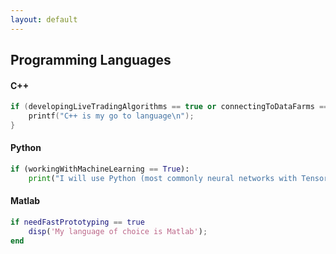 ```yaml
---
layout: default
---
```


## Programming Languages

#### C++
```c++
if (developingLiveTradingAlgorithms == true or connectingToDataFarms == true){
    printf("C++ is my go to language\n");
}
```

#### Python
```python
if (workingWithMachineLearning == True):
    print("I will use Python (most commonly neural networks with Tensorflow)") 
```

#### Matlab
```matlab
if needFastPrototyping == true
    disp('My language of choice is Matlab');
end
```
